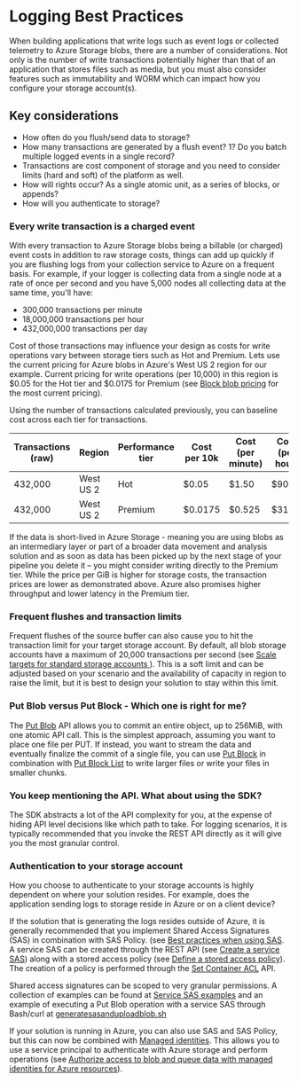# Logging Best Practices

When building applications that write logs such as event logs or collected telemetry to Azure Storage blobs, there are a number of considerations. Not only is the number of write transactions potentially higher than that of an application that stores files such as media, but you must also consider features such as immutability and WORM which can impact how you configure your storage account(s).

## Key considerations

- How often do you flush/send data to storage?
- How many transactions are generated by a flush event? 1? Do you batch multiple logged events in a single record?
- Transactions are cost component of storage and you need to consider limits (hard and soft) of the platform as well.
- How will rights occur? As a single atomic unit, as a series of blocks, or appends?
- How will you authenticate to storage?

### Every write transaction is a charged event

With every transaction to Azure Storage blobs being a billable (or charged) event costs in addition to raw storage costs, things can add up quickly if you are flushing logs from your collection service to Azure on a frequent basis. For example, if your logger is collecting data from a single node at a rate of once per second and you have 5,000 nodes all collecting data at the same time, you'll have:

- 300,000 transactions per minute
- 18,000,000 transactions per hour
- 432,000,000 transactions per day

Cost of those transactions may influence your design as costs for write operations vary between storage tiers such as Hot and Premium. Lets use the current pricing for Azure blobs in Azure's West US 2 region for our example. Current pricing for write operations (per 10,000) in this region is $0.05 for the Hot tier and $0.0175 for Premium (see [Block blob pricing](https://azure.microsoft.com/pricing/details/storage/blobs/) for the most current pricing).

Using the number of transactions calculated previously, you can baseline cost across each tier for transactions.

| Transactions (raw) | Region    | Performance tier | Cost per 10k | Cost (per minute) | Cost (per hour) | Cost (per day) |
| ------------------ | --------- | ---------------- | ------------ | ----------------- | --------------- | -------------- |
| 432,000            | West US 2 | Hot              | $0.05        | $1.50             | $90.00          | $2,160.00      |
| 432,000            | West US 2 | Premium          | $0.0175      | $0.525            | $31.50          | $756           |

If the data is short-lived in Azure Storage - meaning you are using blobs as an intermediary layer or part of a broader data movement and analysis solution and as soon as data has been picked up by the next stage of your pipeline you delete it – you might consider writing directly to the Premium tier. While the price per GiB is higher for storage costs, the transaction prices are lower as demonstrated above. Azure also promises higher throughput and lower latency in the Premium tier.

### Frequent flushes and transaction limits

Frequent flushes of the source buffer can also cause you to hit the transaction limit for your target storage account. By default, all blob storage accounts have a maximum of 20,000 transactions per second (see [Scale targets for standard storage accounts
](https://docs.microsoft.com/azure/storage/common/scalability-targets-standard-account#scale-targets-for-standard-storage-accounts)). This is a soft limit and can be adjusted based on your scenario and the availability of capacity in region to raise the limit, but it is best to design your solution to stay within this limit.

### Put Blob versus Put Block - Which one is right for me?

The [Put Blob](https://docs.microsoft.com/rest/api/storageservices/put-blob) API allows you to commit an entire object, up to 256MiB, with one atomic API call. This is the simplest approach, assuming you want to place one file per PUT. If instead, you want to stream the data and eventually finalize the commit of a single file, you can use [Put Block](https://docs.microsoft.com/rest/api/storageservices/put-block) in combination with [Put Block List](https://docs.microsoft.com/rest/api/storageservices/put-block-list) to write larger files or write your files in smaller chunks.

### You keep mentioning the API. What about using the SDK?

The SDK abstracts a lot of the API complexity for you, at the expense of hiding API level decisions like which path to take. For logging scenarios, it is typically recommended that you invoke the REST API directly as it will give you the most granular control.

### Authentication to your storage account

How you choose to authenticate to your storage accounts is highly dependent on where your solution resides. For example, does the application sending logs to storage reside in Azure or on a client device?

If the solution that is generating the logs resides outside of Azure, it is generally recommended that you implement Shared Access Signatures (SAS) in combination with SAS Policy. (see [Best practices when using SAS](https://docs.microsoft.com/azure/storage/common/storage-sas-overview#best-practices-when-using-sas). A service SAS can be created through the REST API (see [Create a service SAS](https://docs.microsoft.com/rest/api/storageservices/create-service-sas)) along with a stored access policy (see [Define a stored access policy](https://docs.microsoft.com/rest/api/storageservices/define-stored-access-policy)). The creation of a policy is performed through the [Set Container ACL](https://docs.microsoft.com/rest/api/storageservices/set-container-acl) API.

Shared access signatures can be scoped to very granular permissions. A collection of examples can be found at [Service SAS examples](https://docs.microsoft.com/rest/api/storageservices/service-sas-examples) and an example of executing a Put Blob operation with a service SAS through Bash/curl at [generatesasanduploadblob.sh](https://github.com/ciphertxt/LearningAzureStorageREST/blob/master/generatesasanduploadblob.sh)

If your solution is running in Azure, you can also use SAS and SAS Policy, but this can now be combined with [Managed identities](https://docs.microsoft.com/azure/active-directory/managed-identities-azure-resources/overview). This allows you to use a service principal to authenticate with Azure storage and perform operations (see [Authorize access to blob and queue data with managed identities for Azure resources](https://docs.microsoft.com/azure/storage/common/storage-auth-aad-msi)).
